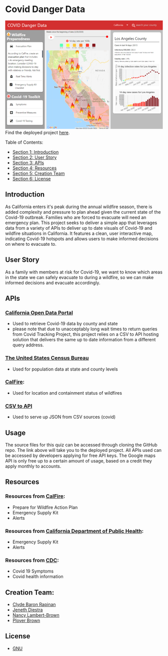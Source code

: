 # Covid Danger Data


![screenshot of Covid Danger Data](./assets/images/Screenshot.png)
Find the deployed project [here](https://clydebaron2000.github.io/Project1/).


Table of Contents:

- [Section 1: Introduction](#Introduction)
- [Section 2: User Story](#user-story)
- [Section 3: APIs](#APIs)
- [Section 4: Resources](#Resources)
- [Section 5: Creation Team](#creation-team)
- [Section 6: License](#License)

## Introduction

As California enters it's peak during the annual wildfire season, there is added complexity and pressure to plan ahead given the current state of the Covid-19 outbreak. Families who are forced to evacuate will need an emergency plan. This project seeks to deliver a simple app that leverages data from a variety of APIs to deliver up to date visuals of Covid-19 and wildfire situations in California. It features a clean, user interactive map, indicating Covid-19 hotspots and allows users to make informed decisions on where to evacuate to.


## User Story

As a family with members at risk for Covid-19, we want to know which areas in the state we can safely evacuate to during a wildfire, so we can make informed decisions and evacuate accordingly. 


## APIs

### [California Open Data Portal](https://data.ca.gov/dataset/covid-19-cases)
* Used to retrieve Covid-19 data by county and state
* please note that due to unacceptably long wait times to return queries from Covid Tracking Project, this project relies on a CSV to API hosting solution that delivers the same up to date information from a different query address.

### [The United States Census Bureau](https://www.census.gov/data/developers.html)
* Used for population data at state and county levels

### [CalFire](https://fire.ca.gov):
* Used for location and containment status of wildfires

### [CSV to API](https://github.com/project-open-data/csv-to-api)
* Used to serve up JSON from CSV sources (covid)


## Usage ##

The source files for this quiz can be accessed through cloning the GitHub repo. The link above will take you to the deployed project. All APIs used can be accessed by developers applying for free API keys. The Google maps API is only free up to a certain amount of usage, based on a credit they apply monthly to accounts.

## Resources
### Resources from [CalFire](https://www.readyforwildfire.org/):
* Prepare for Wildfire Action Plan
* Emergency Supply Kit
* Alerts 

### Resources from [California Department of Public Health](https://covid19.ca.gov/):
* Emergency Supply Kit
* Alerts 

### Resources from [CDC](https://www.cdc.gov):
* Covid 19 Symptoms
* Covid health information

## Creation Team:
- [Clyde Baron Rapinan](https://github.com/clydebaron2000)
- [Jeneth Diestra](https://github.com/jen6one9)
- [Nancy Lambert-Brown](https://github.com/n-lambert)
- [Plover Brown](https://github.com/rebgrasshopper)

## License
* [GNU](LICENSE)
